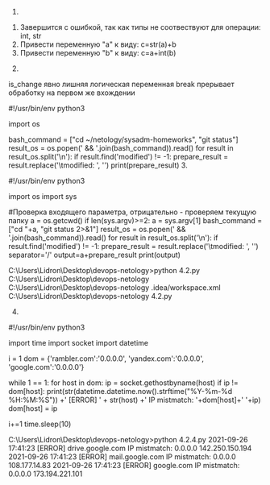 1.
1) Завершится с ошибкой, так как типы не соотвествуют для операции: int, str
2) Привести переменную "a" к виду: с=str(a)+b
3) Привести переменную "b" к виду: с=a+int(b)

2.
is_change явно лишняя логическая переменная
break прерывает обработку на первом же вхождении

#!/usr/bin/env python3

import os

bash_command = ["cd ~/netology/sysadm-homeworks", "git status"]
result_os = os.popen(' && '.join(bash_command)).read()
for result in result_os.split('\n'):
    if result.find('modified') != -1:
        prepare_result = result.replace('\tmodified:   ', '')
        print(prepare_result)
3.

#!/usr/bin/env python3

import os
import sys

#Проверка входящего параметра, отрицательно - проверяем текущую папку
a = os.getcwd()
if len(sys.argv)>=2:
    a = sys.argv[1]
bash_command = ["cd "+a, "git status 2>&1"]
result_os = os.popen(' && '.join(bash_command)).read()
for result in result_os.split('\n'):
    if result.find('modified') != -1:
        prepare_result = result.replace('\tmodified: ', '')
	separator='/'
        output=a+prepare_result
	print(output)


C:\Users\Lidron\Desktop\devops-netology>python 4.2.py C:\Users\Lidron\Desktop\devops-netology
C:\Users\Lidron\Desktop\devops-netology  .idea/workspace.xml
C:\Users\Lidron\Desktop\devops-netology  4.2.py

4.
#!/usr/bin/env python3

import time
import socket
import datetime


i = 1
dom = {'rambler.com':'0.0.0.0', 'yandex.com':'0.0.0.0', 'google.com':'0.0.0.0'}

while 1 == 1:
  for host in dom:
    ip = socket.gethostbyname(host)
    if ip != dom[host]:
        print(str(datetime.datetime.now().strftime("%Y-%m-%d %H:%M:%S")) +' [ERROR] ' + str(host) +' IP mistmatch: '+dom[host]+' '+ip)
        dom[host] = ip

  i+=1
  time.sleep(10)

C:\Users\Lidron\Desktop\devops-netology>python 4.2.4.py
2021-09-26 17:41:23 [ERROR] drive.google.com IP mistmatch: 0.0.0.0 142.250.150.194
2021-09-26 17:41:23 [ERROR] mail.google.com IP mistmatch: 0.0.0.0 108.177.14.83
2021-09-26 17:41:23 [ERROR] google.com IP mistmatch: 0.0.0.0 173.194.221.101

